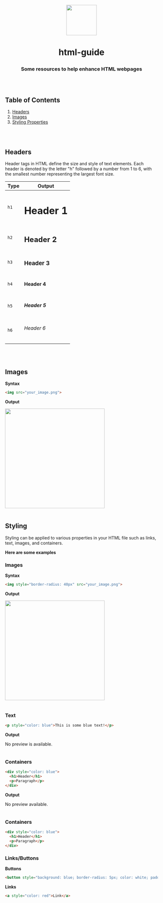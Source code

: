 <p align="center">
<img style="width: 100px;" align="center" src="https://svgshare.com/i/wAo.svg"> 
<h1><p align="center">html-guide</p></h1>
<h3 align="center">Some resources to help enhance HTML webpages</h3>
</p>
<br>
</br>

## Table of Contents

1. [Headers](#headers)
2. [Images](#headers)
3. [Styling Properties](#styling)
<br>
</br>

## Headers
Header tags in HTML define the size and style of text elements. Each header is denoted by the letter "h" followed by a number from 1 to 6, with the smallest number representing the largest font size.

| Type | Output |
| ------------- | ------------- |
| ``h1`` | <h1>Header 1</h1>
| ``h2`` | <h2>Header 2</h2>
| ``h3`` | <h3>Header 3</h3>
| ``h4`` | <h4>Header 4</h4>
| ``h5`` | <h5>Header 5</h5>
| ``h6`` | <h6>Header 6</h6>
<br>
</br>

## Images

<b>Syntax</b>
```html
<img src="your_image.png">
```
<b>Output</b>

<img src="https://i.postimg.cc/7Z8Qm8wY/download-3.png" width="328"/>
<br>
</br>

## Styling

Styling can be applied to various properties in your HTML file such as links, text, images, and containers.

<b>Here are some examples</b>

### Images

<b>Syntax</b>
```html
<img style="border-radius: 40px" src="your_image.png">
```
<b>Output</b>

<img src="https://i.postimg.cc/7Z8Qm8wY/download-3.png" width="328"/>
<br>
</br>

### Text
```html
<p style="color: blue">This is some blue text!</p>
```
<b>Output</b>

No preview is available.
<br>
</br>

### Containers
```html
<div style="color: blue">
  <h1>Header</h1>
  <p>Paragraph</p>
</div>
```
<b>Output</b>

No preview available.
<br>
</br>

### Containers
```html
<div style="color: blue">
  <h1>Header</h1>
  <p>Paragraph</p>
</div>
```
### Links/Buttons

<b>Buttons</b>
```html
<button style="background: blue; border-radius: 5px; color: white; padding: 10px;>Button</button>
```

<b>Links</b>
```html
<a style="color: red">Link</a>
```
<br>
</br>
